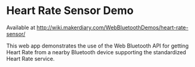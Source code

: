 # Heart Rate Sensor Demo

Available at http://wiki.makerdiary.com/WebBluetoothDemos/heart-rate-sensor/

This web app demonstrates the use of the Web Bluetooth API for getting Heart
Rate from a nearby Bluetooth device supporting the standardized Heart Rate
service.

